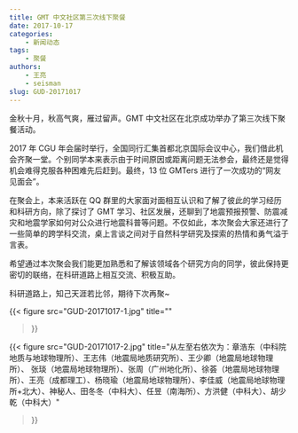 ```yaml
---
title: GMT 中文社区第三次线下聚餐
date: 2017-10-17
categories:
    - 新闻动态
tags:
    - 聚餐
authors:
    - 王亮
    - seisman
slug: GUD-20171017
---
```


金秋十月，秋高气爽，雁过留声。GMT 中文社区在北京成功举办了第三次线下聚餐活动。

2017 年 CGU 年会届时举行，全国同行汇集首都北京国际会议中心，我们借此机会齐聚一堂。个别同学本来表示由于时间原因或距离问题无法参会，最终还是觉得机会难得克服各种困难先后赶到。最终，13 位 GMTers 进行了一次成功的“网友见面会”。

在聚会上，本来活跃在 QQ 群里的大家面对面相互认识和了解了彼此的学习经历和科研方向，除了探讨了 GMT 学习、社区发展，还聊到了地震预报预警、防震减灾和地震学家如何对公众进行地震科普等问题。不仅如此，本次聚会大家还进行了一些简单的跨学科交流，桌上言谈之间对于自然科学研究及探索的热情和勇气溢于言表。

希望通过本次聚会我们能更加熟悉和了解该领域各个研究方向的同学，彼此保持更密切的联络，在科研道路上相互交流、积极互助。

科研道路上，知己天涯若比邻，期待下次再聚~

{{< figure
    src="GUD-20171017-1.jpg"
    title=""
>}}

{{< figure
    src="GUD-20171017-2.jpg"
    title="从左至右依次为：章浩东（中科院地质与地球物理所）、王志伟（地震局地质研究所）、王少卿（地震局地球物理所）、 张琰（地震局地球物理所）、张周（广州地化所）、徐荟（地震局地球物理所）、王亮（成都理工）、杨晓瑜（地震局地球物理所）、李佳威（地震局地球物理所+北大）、神秘人、田冬冬（中科大）、任昱（南海所）、方洪健（中科大）、胡少乾（中科大）"
>}}
